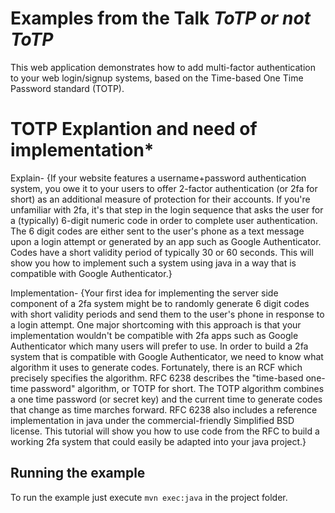# Examples from the Talk *ToTP or not ToTP*

This web application demonstrates how to add multi-factor authentication to your web login/signup systems, based on the Time-based One Time Password standard (TOTP).

# TOTP Explantion and need of implementation* 
Explain-
{If your website features a username+password authentication system, you owe it 
to your users to offer 2-factor authentication (or 2fa for short) as an additional
measure of protection for their accounts. If you're unfamiliar with 2fa, it's that
step in the login sequence that asks the user for a (typically) 6-digit numeric code
in order to complete user authentication. The 6 digit codes are either sent to the user's
phone as a text message upon a login attempt or generated by an app such as Google Authenticator.
Codes have a short validity period of typically 30 or 60 seconds. This will show you how
to implement such a system using java in a way that is compatible with Google Authenticator.}


Implementation-
{Your first idea for implementing the server side component of a 2fa system might be to randomly
generate 6 digit codes with short validity periods and send them to the user's phone in response 
to a login attempt. One major shortcoming with this approach is that your implementation wouldn't
be compatible with 2fa apps such as Google Authenticator which many users will prefer to use. 
In order to build a 2fa system that is compatible with Google Authenticator, we need to know what
algorithm it uses to generate codes. Fortunately, there is an RCF which precisely specifies the algorithm. 
RFC 6238 describes the "time-based one-time password" algorithm, or TOTP for short. The TOTP algorithm combines
a one time password (or secret key) and the current time to generate codes that change as time marches forward.
RFC 6238 also includes a reference implementation in java under the commercial-friendly Simplified BSD license.
This tutorial will show you how to use code from the RFC to build a working 2fa system that could easily be adapted 
into your java project.}


## Running the example
To run the example just execute `mvn exec:java` in the project folder.
